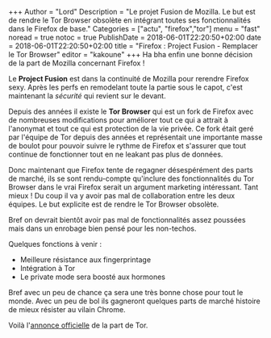 +++
Author = "Lord"
Description = "Le projet Fusion de Mozilla. Le but est de rendre le Tor Browser obsolète en intégrant toutes ses fonctionnalités dans le Firefox de base."
Categories = ["actu", "firefox","tor"]
menu = "fast"
noread = true
notoc = true
PublishDate = 2018-06-01T22:20:50+02:00
date = 2018-06-01T22:20:50+02:00
title = "Firefox : Project Fusion - Remplacer le Tor Browser"
editor = "kakoune"
+++
Ha bha enfin une bonne décision de la part de Mozilla concernant Firefox !

Le **Project Fusion** est dans la continuité de Mozilla pour rerendre Firefox sexy.
Après les perfs en remodelant toute la partie sous le capot, c'est maintenant la *sécurité* qui revient sur le devant.

Depuis des années il existe le **Tor Browser** qui est un fork de Firefox avec de nombreuses modifications pour améliorer tout ce qui a attrait à l'anonymat et tout ce qui est protection de la vie privée.
Ce fork était geré par l'équipe de Tor depuis des années et représentait une importante masse de boulot pour pouvoir suivre le rythme de Firefox et s'assurer que tout continue de fonctionner tout en ne leakant pas plus de données.

Donc maintenant que Firefox tente de regagner désespérément des parts de marché, ils se sont rendu-compte qu'inclure des fonctionnalités du Tor Browser dans le vrai Firefox serait un argument marketing intéressant.
Tant mieux !
Du coup il va y avoir pas mal de collaboration entre les deux équipes.
Le but explicite est de rendre le Tor Browser obsolète.

Bref on devrait bientôt avoir pas mal de fonctionnalités assez poussées mais dans un enrobage bien pensé pour les non-techos.

Quelques fonctions à venir :

  - Meilleure résistance aux fingerprintage
  - Intégration à Tor
  - Le private mode sera boosté aux hormones

Bref avec un peu de chance ça sera une très bonne chose pour tout le monde.
Avec un peu de bol ils gagneront quelques parts de marché histoire de mieux résister au vilain Chrome.

Voilà l'[annonce officielle](https://trac.torproject.org/projects/tor/wiki/org/meetings/2018Rome/Notes/FusionProject) de la part de Tor.
